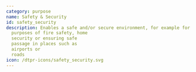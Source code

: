 ```yaml
---
category: purpose
name: Safety & Security
id: safety_security
description: Enables a safe and/or secure environment, for example for the
  purposes of fire safety, home
  security or ensuring safe
  passage in places such as
  airports or
  roads
icon: /dtpr-icons/safety_security.svg
---
```

